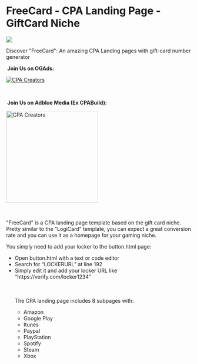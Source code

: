 # FreeCard - CPA Landing Page - GiftCard Niche

<img src="https://i.imgur.com/NeRaOpj.png"/>
<br>

Discover "FreeCard": An amazing CPA Landing pages with gift-card number generator

<p>
  <b> &nbsp;Join Us on OGAds:</b></summary></p>
  <p>
   <a href="https://members.ogads.com/register?r=89668">  <img src="https://i.imgur.com/b9XZKbc.gif" alt="CPA Creators" /></a></p>
  <br/>
<p>
<b> &nbsp;Join Us on Adblue Media (Ex CPABuild):</b></summary></p>
   <a href="https://cpazip.com/aff/cpabuild">  <img src="https://i.imgur.com/jJCxowb.jpeg" alt="CPA Creators" height="250" /></a></p>
  <br/>
  <p>
    
"FreeCard" is a CPA landing page template based on the gift card niche. Pretty similar to the "LogiCard" template, you can expect a great conversion rate and you can use it as a homepage for your gaming niche.
<p>You simply need to add your locker to the button.html page:</p><ul><li>Open button.html with a text or code editor</li><li>Search for &#8220;LOCKERURL&#8221; at line 192</li><li>Simply edit it and add your locker URL like &#8220;https://verify.com/locker1234&#8221;</li>
<br>
<br>
<p>The CPA landing page includes 8 subpages with:</p><ul><li>Amazon</li><li>Google Play</li><li>Itunes</li><li>Paypal</li><li>PlayStation</li><li>Spotify</li><li>Steam</li><li>Xbox</li>
